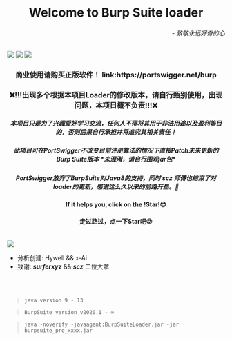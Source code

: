 <h1 align="center">Welcome to Burp Suite loader</h1>
<h6 align="right">- 致敬永远好奇的心</h6>
<p>
  <img src="https://img.shields.io/badge/release-v1.1-brightgreen" />
  <img src="https://img.shields.io/badge/license-GPL--3.0-orange" />
  <img src="https://img.shields.io/github/stars/x-Ai/BurpSuiteLoader" />
</p>
<h3 align="center">商业使用请购买正版软件！ link:https://portswigger.net/burp
</h3>
<h3 align="center">❌!!!出现多个根据本项目Loader的修改版本，请自行甄别使用，出现问题，本项目概不负责!!!❌
</h3>
<h5 align="center">本项目只是为了兴趣爱好学习交流，任何人不得将其用于非法用途以及盈利等目的，否则后果自行承担并将追究其相关责任！
</h5>
<h5 align="center">此项目可在PortSwigger不改变目前注册算法的情况下直接Patch未来更新的Burp Suite版本 *未混淆，请自行围观jar包*
</h5>
<h5 align="center">PortSwigger放弃了BurpSuite对Java8的支持，同时 <em>scz</em> 师傅也结束了对loader的更新，感谢这么久以来的前路开垦。🤞
</h5>
<h4 align="center">If it helps you, click on the !Star!😎
</h4>
<h4 align="center">走过路过，点一下Star吧😜
</h4>
<br>
<img src="https://github.com/x-Ai/BurpSuiteLoader/blob/master/Main.png" />

+ 分析创建: Hywell && x-Ai
+ 致谢: ***surferxyz*** && ***scz*** 二位大拿
<br>
<br>

> `java version 9 - 13`

> `BurpSuite version v2020.1 - ∞`

> `java -noverify -javaagent:BurpSuiteLoader.jar -jar burpsuite_pro_xxxx.jar`
<br>

